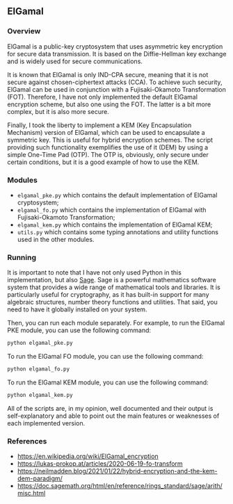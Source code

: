 ## ElGamal

### Overview

ElGamal is a public-key cryptosystem that uses asymmetric key encryption for secure data transmission. It is based on the Diffie-Hellman key exchange and is widely used for secure communications.

It is known that ElGamal is only IND-CPA secure, meaning that it is not secure against chosen-ciphertext attacks (CCA). To achieve such security, ElGamal can be used in conjunction with a Fujisaki-Okamoto Transformation (FOT). Therefore, I have not only implemented the default ElGamal encryption scheme, but also one using the FOT. The latter is a bit more complex, but it is also more secure.

Finally, I took the liberty to implement a KEM (Key Encapsulation Mechanism) version of ElGamal, which can be used to encapsulate a symmetric key. This is useful for hybrid encryption schemes. The script providing such functionality exemplifies the use of it (DEM) by using a simple One-Time Pad (OTP). The OTP is, obviously, only secure under certain conditions, but it is a good example of how to use the KEM.

### Modules

- `elgamal_pke.py` which contains the default implementation of ElGamal cryptosystem;
- `elgamal_fo.py` which contains the implementation of ElGamal with Fujisaki-Okamoto Transformation;
- `elgamal_kem.py` which contains the implementation of ElGamal KEM;
- `utils.py` which contains some typing annotations and utility functions used in the other modules.

### Running

It is important to note that I have not only used Python in this implementation, but also [Sage](https://www.sagemath.org/). Sage is a powerful mathematics software system that provides a wide range of mathematical tools and libraries. It is particularly useful for cryptography, as it has built-in support for many algebraic structures, number theory functions and utilities. That said, you need to have it globally installed on your system.

Then, you can run each module separately. For example, to run the ElGamal PKE module, you can use the following command:

```bash
python elgamal_pke.py
```

To run the ElGamal FO module, you can use the following command:

```bash
python elgamal_fo.py
```

To run the ElGamal KEM module, you can use the following command:

```bash
python elgamal_kem.py
```

All of the scripts are, in my opinion, well documented and their output is self-explanatory and able to point out the main features or weaknesses of each implemented version.

### References

- https://en.wikipedia.org/wiki/ElGamal_encryption
- https://lukas-prokop.at/articles/2020-06-19-fo-transform
- https://neilmadden.blog/2021/01/22/hybrid-encryption-and-the-kem-dem-paradigm/
- https://doc.sagemath.org/html/en/reference/rings_standard/sage/arith/misc.html
